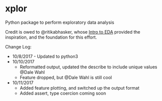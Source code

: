 # xplor
Python package to perform exploratory data analysis

Credit is owed to @ritikabhasker, whose [Intro to EDA](https://github.com/ritikabhasker/Intro-to-EDA) provided the inspiration, and the foundation for this effort.

Change Log:
- 10/8/2017
        - Updated to python3
- 10/10/2017
    - Reformatted output, updated the describe to include unique values @Dale Wahl
    - Feature dropped, but @Dale Wahl is still cool
- 10/11/2017
    - Added feature plotting, and switched up the output format
    - Added assert, type coercion coming soon